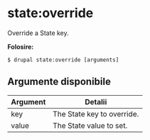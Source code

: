 # state:override
Override a State key.

**Folosire:**
```
$ drupal state:override [arguments]
```

## Argumente disponibile
Argument | Detalii
---------|-------------
key | The State key to override.
value | The State value to set.
